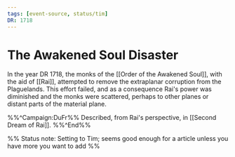 ```yaml
---
tags: [event-source, status/tim]
DR: 1718
---
```

# The Awakened Soul Disaster

In the year DR 1718, the monks of the [[Order of the Awakened Soul]], with the aid of [[Rai]], attempted to remove the extraplanar corruption from the Plaguelands. This effort failed, and as a consequence Rai's power was diminished and the monks were scattered, perhaps to other planes or distant parts of the material plane.

%%^Campaign:DuFr%%
Described, from Rai's perspective, in [[Second Dream of Rai]]. 
%%^End%%

%% Status note: Setting to Tim; seems good enough for a article unless you have more you want to add %%